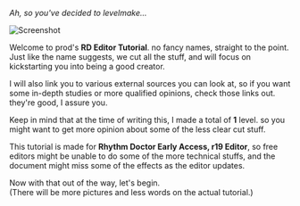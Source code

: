 *Ah, so you've decided to levelmake...*

![Screenshot](/rdtutorial/public/images/basics/rdtutorial0.png)  

Welcome to prod's <b style="--d:0">R</b><b style="--d:1">D</b><b style="--d:2"> </b><b style="--d:3">E</b><b style="--d:4">d</b><b style="--d:5">i</b><b style="--d:6">t</b><b style="--d:7">o</b><b style="--d:8">r</b><b style="--d:9"> </b><b style="--d:10">T</b><b style="--d:11">u</b><b style="--d:12">t</b><b style="--d:13">o</b><b style="--d:14">r</b><b style="--d:15">i</b><b style="--d:16">a</b><b style="--d:17">l</b>. no fancy names, straight to the point.  
Just like the name suggests, we cut all the stuff, and will focus on kickstarting you into being a good creator.  

I will also link you to various external sources you can look at, so if you want some in-depth studies or more qualified opinions, check those links out. they're good, I assure you.

Keep in mind that at the time of writing this, I made a total of <b style="--d:0">1</b> level. so you might want to get more opinion about some of the less clear cut stuff.

This tutorial is made for <b style="--d:0">R</b><b style="--d:1">h</b><b style="--d:2">y</b><b style="--d:3">t</b><b style="--d:4">h</b><b style="--d:5">m</b><b style="--d:6"> </b><b style="--d:7">D</b><b style="--d:8">o</b><b style="--d:9">c</b><b style="--d:10">t</b><b style="--d:11">o</b><b style="--d:12">r</b><b style="--d:13"> </b><b style="--d:14">E</b><b style="--d:15">a</b><b style="--d:16">r</b><b style="--d:17">l</b><b style="--d:18">y</b><b style="--d:19"> </b><b style="--d:20">A</b><b style="--d:21">c</b><b style="--d:22">c</b><b style="--d:23">e</b><b style="--d:24">s</b><b style="--d:25">s</b><b style="--d:26">,</b><b style="--d:27"> </b><b style="--d:28">r</b><b style="--d:29">1</b><b style="--d:30">9</b><b style="--d:31"> </b><b style="--d:32">E</b><b style="--d:33">d</b><b style="--d:34">i</b><b style="--d:35">t</b><b style="--d:36">o</b><b style="--d:37">r</b>, so free editors might be unable to do some of the more technical stuffs, and the document might miss some of the effects as the editor updates.

Now with that out of the way, let's begin.  
(There will be more pictures and less words on the actual tutorial.)